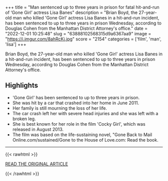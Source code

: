 +++
title = "Man sentenced up to three years in prison for fatal hit-and-run of ‘Gone Girl’ actress Lisa Banes"
description = "Brian Boyd, the 27-year-old man who killed 'Gone Girl' actress Lisa Banes in a hit-and-run incident, has been sentenced to up to three years in prison Wednesday, according to Douglas Cohen from the Manhattan District Attorney's office."
date = "2022-12-01 10:25:48"
slug = "63888102568315d9a6367aa9"
image = "https://i.imgur.com/8ahRcKj.jpg"
score = "2154"
categories = ['film', 'man', 'lisa']
+++

Brian Boyd, the 27-year-old man who killed 'Gone Girl' actress Lisa Banes in a hit-and-run incident, has been sentenced to up to three years in prison Wednesday, according to Douglas Cohen from the Manhattan District Attorney's office.

## Highlights

- 'Gone Girl' has been sentenced to up to three years in prison.
- She was hit by a car that crashed into her home in June 2011.
- Her family is still mourning the loss of her life.
- The car crash left her with severe head injuries and she was left with a broken leg.
- She is best known for her role in the film 'Cocky Girl', which was released in August 2013.
- The film was based on the life-sustaining novel, "Gone Back to Mail Online.com/sustained/Gone to the House of Love.com: Read the book.

---

{{< rawhtml >}}
  <p class="article-category">
    <a target="_blank" href="https://edition.cnn.com/2022/11/30/entertainment/lisa-banes-hit-and-run-sentencing/index.html">READ THE ORIGINAL ARTICLE</a>
  </p>
{{< /rawhtml >}}
